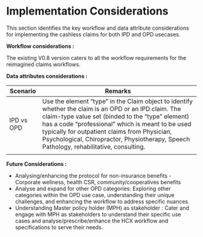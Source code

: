 # Implementation Considerations

This section identifies the key workflow and data attribute considerations for implementing the cashless claims for both IPD and OPD usecases.&#x20;

**Workflow considerations :**&#x20;

The existing V0.8 version caters to all the workflow requirements for the reimagined claims workflows.&#x20;

**Data attributes considerations :**&#x20;

| Scenario   | Remarks                                                                                                                                                                                                                                                                                                                                                   |
| ---------- | --------------------------------------------------------------------------------------------------------------------------------------------------------------------------------------------------------------------------------------------------------------------------------------------------------------------------------------------------------- |
| IPD vs OPD | Use the element “type” in the Claim object to identify whether the claim is an OPD or an IPD claim. The claim-type value set (binded to the “type” element) has a code “professional” which is meant to be used typically for outpatient claims from Physician, Psychological, Chiropractor, Physiotherapy, Speech Pathology, rehabilitative, consulting. |
|            |                                                                                                                                                                                                                                                                                                                                                           |



**Future Considerations :**&#x20;

* Analysing/enhancing the protocol for non-insurance benefits - Corporate wellness, health CSR, community/cooperatives benefits
* Analyse and expand for other OPD categories: Exploring other categories within the OPD use case, understanding their unique challenges, and enhancing the workflow to address specific nuances.&#x20;
* Understanding Master policy holder (MPH) as stakeholder :  Cater and engage with MPH as stakeholders to understand their specific use cases and analyse/prescribe/enhance the HCX  workflow and specifications to serve their needs.
